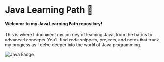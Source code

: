 # Java Learning Path 🚀

#### Welcome to my Java Learning Path repository!
This is where I document my journey of learning Java, from the basics to advanced concepts. You'll find code snippets, projects, and notes that track my progress as I delve deeper into the world of Java programming.

![Java Badge](https://img.shields.io/badge/Java-%23ED8B00.svg?style=for-the-badge&logo=java&logoColor=white)
